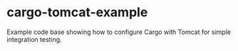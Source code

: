 cargo-tomcat-example
====================

Example code base showing how to configure Cargo with Tomcat for simple integration testing.